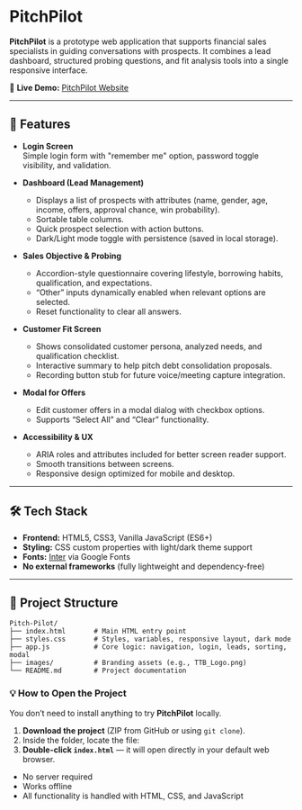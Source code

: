 # PitchPilot

**PitchPilot** is a prototype web application that supports financial sales specialists in guiding conversations with prospects. It combines a lead dashboard, structured probing questions, and fit analysis tools into a single responsive interface.

🔗 **Live Demo:** [PitchPilot Website](https://tristano13.github.io/Pitch-Pilot/)

---

## 🚀 Features

- **Login Screen**  
  Simple login form with "remember me" option, password toggle visibility, and validation.  

- **Dashboard (Lead Management)**  
  - Displays a list of prospects with attributes (name, gender, age, income, offers, approval chance, win probability).  
  - Sortable table columns.  
  - Quick prospect selection with action buttons.  
  - Dark/Light mode toggle with persistence (saved in local storage).  

- **Sales Objective & Probing**  
  - Accordion-style questionnaire covering lifestyle, borrowing habits, qualification, and expectations.  
  - “Other” inputs dynamically enabled when relevant options are selected.  
  - Reset functionality to clear all answers.  

- **Customer Fit Screen**  
  - Shows consolidated customer persona, analyzed needs, and qualification checklist.  
  - Interactive summary to help pitch debt consolidation proposals.  
  - Recording button stub for future voice/meeting capture integration.  

- **Modal for Offers**  
  - Edit customer offers in a modal dialog with checkbox options.  
  - Supports “Select All” and “Clear” functionality.  

- **Accessibility & UX**  
  - ARIA roles and attributes included for better screen reader support.  
  - Smooth transitions between screens.  
  - Responsive design optimized for mobile and desktop.  

---

## 🛠️ Tech Stack

- **Frontend:** HTML5, CSS3, Vanilla JavaScript (ES6+)  
- **Styling:** CSS custom properties with light/dark theme support  
- **Fonts:** [Inter](https://fonts.google.com/specimen/Inter) via Google Fonts  
- **No external frameworks** (fully lightweight and dependency-free)

---

## 📂 Project Structure

```text
Pitch-Pilot/
├── index.html       # Main HTML entry point
├── styles.css       # Styles, variables, responsive layout, dark mode
├── app.js           # Core logic: navigation, login, leads, sorting, modal
├── images/          # Branding assets (e.g., TTB_Logo.png)
└── README.md        # Project documentation
``` 

### 💡 How to Open the Project

You don’t need to install anything to try **PitchPilot** locally.

1. **Download the project** (ZIP from GitHub or using `git clone`).  
2. Inside the folder, locate the file:  
3. **Double-click `index.html`** — it will open directly in your default web browser.  
- No server required  
- Works offline  
- All functionality is handled with HTML, CSS, and JavaScript  
